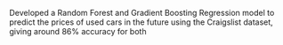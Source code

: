 Developed a Random Forest and Gradient Boosting Regression model to predict the prices of used cars in the future using the Craigslist dataset, giving around 86% accuracy for both
